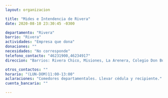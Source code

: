 ```yaml
---
layout: organizacion

title: "Mides e Intendencia de Rivera"
date: 2020-08-10 23:30:45 -0300

departamento: "Rivera"
barrio: "Rivera"
actividades: "Empresa que dona"
donaciones: ""
necesidades: "No corresponde"
telefono_contacto: "46231900,46234917"
direccion: "Barrios: Rivera Chico, Misiones, La Arenera, Colegio Don Bosco"

otros_contactos: ""
horario: "(LUN-DOM)11:00-13:00"
aclaraciones: "Comedores departamentales. Llevar cédula y recipiente."
cuenta_bancaria: ""

---
```

